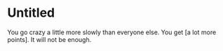 # Untitled

You go crazy a little more slowly than everyone else. You get [a lot more points]. It will not be enough.
